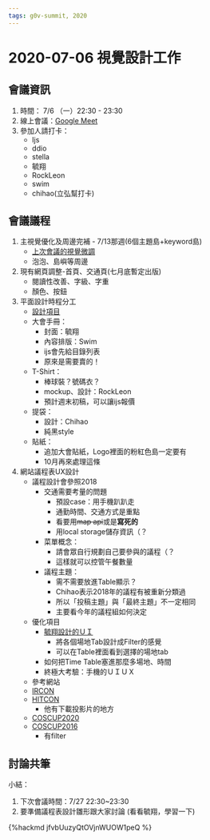 ```yaml
---
tags: g0v-summit, 2020
---
```

# 2020-07-06 視覺設計工作

## 會議資訊

1. 時間： 7/6 （一）22:30 - 23:30
3. 線上會議：[Google Meet](https://meet.google.com/eky-jqkr-koc)
5. 參加人請打卡：
   - Ijs
   - ddio
   - stella
   - 毓翔
   - RockLeon
   - swim
   - chihao(立弘幫打卡)
## 會議議程 

1. 主視覺優化及周邊完補 - 7/13那週(6個主題島+keyword島)
    - [上次會議的視覺微調](https://drive.google.com/file/d/1wdnuBwRQNs2jFLXIF1Hk8vate_Lx1-q8/view?usp=sharing)
    - 泡泡、島嶼等周邊 
2. 現有網頁調整-首頁、交通頁(七月底暫定出版)
    - 閱讀性改善、字級、字重
    - 顏色、按鈕
3. 平面設計時程分工
    - [設計項目](https://docs.google.com/spreadsheets/d/1sLEAWmGcftrh7Wd9TkwS7XC9oaGjJj60yphGa-i96JM/edit#gid=0)
    - 大會手冊：
        - 封面：毓翔
        - 內容排版：Swim
        - ijs會先給目錄列表
        - 原來是需要賣的！
    - T-Shirt：
        - 棒球裝？號碼衣？
        - mockup、設計：RockLeon
        - 預計週末初稿，可以讓ijs報價
    - 提袋：
        - 設計：Chihao
        - 純黑style
    - 貼紙：
        - 追加大會貼紙，Logo裡面的粉紅色島一定要有
        - 10月再來處理這條
4. 網站議程表UX設計
    - 議程設計會參照2018
        - 交通需要考量的問題
            - 預設case：用手機趴趴走
            - 通勤時間、交通方式是重點
            - 看要用~~map api~~或是**寫死的**
            - 用local storage儲存資訊（？
        - 菜單概念：
            - 請會眾自行規劃自己要參與的議程（？
            - 這樣就可以控管午餐數量
        - 議程主題：
            - 需不需要放進Table顯示？
            - Chihao表示2018年的議程有被重新分類過
            - 所以「投稿主題」與「最終主題」不一定相同
            - 主要看今年的議程組如何決定
    - 優化項目
        - [毓翔設計的ＵＩ](https://www.figma.com/proto/sY7EvSIwbBTJp05Rvu1Qlf/g0v_%E8%AD%B0%E7%A8%8B?node-id=19%3A0&viewport=196%2C291%2C0.15421251952648163&scaling=contain)
            - 將各個場地Tab設計成Filter的感覺
            - 可以在Table裡面看到選擇的場地tab
        - 如何把Time Table塞進那麼多場地、時間
        - 終極大考驗：手機的ＵＩＵＸ
    - 參考網站
    - [IRCON](https://ircon.nchc.org.tw/#index_agenda)
    - [HITCON](https://hitcon.org/2019/CMT/agenda)
        - 他有下載投影片的地方
    - [COSCUP2020](https://coscup.org/2020/zh-TW/agenda)
    - [COSCUP2016](https://coscup.org/2016/schedules.html)
        - 有filter
## 討論共筆

小結：
1. 下次會議時間：7/27 22:30~23:30
2. 要準備議程表設計雛形跟大家討論 (看看毓翔，學習一下)


{%hackmd jfvbUuzyQtOVjnWUOW1peQ %}